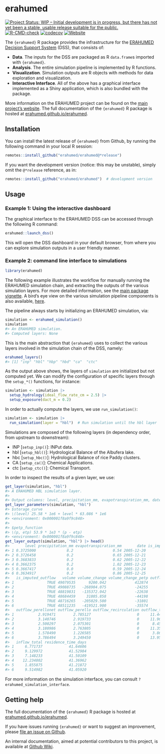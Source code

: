 
<!-- README.md is generated from README.Rmd. Please edit that file -->

# erahumed

<!-- badges: start -->

[![Project Status: WIP – Initial development is in progress, but there
has not yet been a stable, usable release suitable for the
public.](https://www.repostatus.org/badges/latest/wip.svg)](https://www.repostatus.org/#wip)
[![R-CMD-check](https://github.com/erahumed/erahumed/actions/workflows/R-CMD-check.yaml/badge.svg)](https://github.com/erahumed/erahumed/actions/workflows/R-CMD-check.yaml)
[![codecov](https://codecov.io/gh/erahumed/erahumed/graph/badge.svg?token=72POLBUEUR)](https://codecov.io/gh/erahumed/erahumed)
[![Website](https://img.shields.io/badge/Website-here-blue)](https://erahumed.github.io/erahumed/)
<!-- badges: end -->

The `{erahumed}` R package provides the infrastructure for the [ERAHUMED
Decision Support
System](https://www.erahumed.com/decision-support-system/) (DSS), that
consists of:

- **Data**. The inputs for the DSS are packaged as R `data.frame`s
  imported with `{erahumed}`.
- **Analysis**. The entire simulation pipeline is implemented by R
  functions.
- **Visualization**. Simulation outputs are R objects with methods for
  data exploration and visualization.
- **Interactive Interface**. All of the above has a graphical interface
  implemented as a Shiny application, which is also bundled with the
  package.

More information on the ERAHUMED project can be found on the [main
project’s website](https://www.erahumed.com/). The full documentation of
the `{erahumed}` R package is hosted at
[erahumed.github.io/erahumed](https://erahumed.github.io/erahumed/).

## Installation

You can install the latest release of `{erahumed}` from Github, by
running the following command in your local R session:

``` r
remotes::install_github("erahumed/erahumed@*release")
```

If you want the development version (notice: this may be unstable),
simply omit the `@*release` reference, as in:

``` r
remotes::install_github("erahumed/erahumed")  # development version
```

## Usage

### Example 1: Using the interactive dashboard

The graphical interface to the ERAHUMED DSS can be accessed through the
following R command:

``` r
erahumed::launch_dss()
```

This will open the DSS dashboard in your default browser, from where you
can explore simulation outputs in a user friendly manner.

### Example 2: command line interface to simulations

``` r
library(erahumed)
```

The following example illustrates the workflow for manually running the
ERAHUMED simulation chain, and extracting the outputs of the various
simulation layers. For more detailed information, see the [main package
vignette](https://erahumed.github.io/erahumed/articles/erahumed-workflow.html).
A bird’s eye view on the various simulation pipeline components is also
available,
[here](https://erahumed.github.io/erahumed/articles/pipeline-scheme.html).

The pipeline always starts by initializing an ERAHUMED simulation, via:

``` r
simulation <- erahumed_simulation()
simulation
#> An ERAHUMED simulation.
#> Computed layers: None
```

This is the main abstraction that `{erahumed}` uses to collect the
various layers involved in the simulation chain of the DSS, namely:

``` r
erahumed_layers()
#> [1] "inp" "hbl" "hbp" "hbd" "ca"  "ctc"
```

As the output above shows, the layers of `simulation` are initialized
but not computed yet. We can modify the configuration of specific layers
through the `setup_*()` functions, for instance:

``` r
simulation <- simulation |>
  setup_hydrology(ideal_flow_rate_cm = 2.5) |>
  setup_exposure(dact_m = 0.2)
```

In order to actually compute the layers, we use `run_simulation()`:

``` r
simulation <- simulation |>
  run_simulation(layer = "hbl")  # Run simulation until the hbl layer
```

Simulations are composed of the following layers (in dependency order,
from upstream to downstream):

- INP \[`setup_inp()`\]: INPut data.
- hbl \[`setup_hbl()`\]: Hydrological Balance of the Albufera lake.
- hbc \[`setup_hbc()`\]: Hydrological Balance of rice Paddy clusters.
- CA \[`setup_ca()`\]: Chemical Applications.
- ctc \[`setup_ctc()`\]: Chemical Transport.

In order to inspect the results of a given layer, we use:

``` r
get_layer(simulation, "hbl")
#> A ERAHUMED HBL simulation layer.
#> 
#> Output columns: level, precipitation_mm, evapotranspiration_mm, date, is_imputed_level, is_imputed_outflow, volume, volume_change, volume_change_petp, outflow_pujol, outflow_perellonet, outflow_perello, outflow_recirculation, outflow_total, inflow_total, residence_time_days
get_layer_parameters(simulation, "hbl")
#> $storage_curve
#> \(level) 25.58 * 1e6 + level * 63.086 * 1e6
#> <environment: 0x000001f8a9f9c848>
#> 
#> $petp_function
#> \(p, etp) 53.9 * 1e3 * (p - etp)
#> <environment: 0x000001f8a9f9c848>
get_layer_output(simulation, "hbl") |> head()
#>       level precipitation_mm evapotranspiration_mm       date is_imputed_level
#> 1 0.3725000              8.2                  0.54 2005-12-20            FALSE
#> 2 0.3726458              0.2                  0.65 2005-12-21            FALSE
#> 3 0.3683833              0.2                  0.62 2005-12-22            FALSE
#> 4 0.3662375              0.2                  1.02 2005-12-23            FALSE
#> 5 0.3667417              0.0                  0.59 2005-12-24            FALSE
#> 6 0.3634917              0.2                  0.86 2005-12-25            FALSE
#>   is_imputed_outflow   volume volume_change volume_change_petp outflow_pujol
#> 1               TRUE 49079535      9200.042             412874      5.739292
#> 2               TRUE 49088735   -268904.075             -24255      5.901080
#> 3               TRUE 48819831   -135372.042             -22638      3.877427
#> 4               TRUE 48684459     31805.858             -44198      5.410336
#> 5               TRUE 48716265   -205029.500             -31801      1.055759
#> 6               TRUE 48511235   -419521.900             -35574      6.922879
#>   outflow_perellonet outflow_perello outflow_recirculation outflow_total
#> 1           2.919471        2.785127                     0     11.443889
#> 2           3.140746        2.919733                     0     11.961558
#> 3           2.500297        2.075301                     0      8.453025
#> 4           3.180986        2.763805                     0     11.355127
#> 5           1.578490        1.226585                     0      3.860835
#> 6           3.786494        3.249450                     0     13.958823
#>   inflow_total residence_time_days
#> 1     6.771737            41.64606
#> 2     9.129972            41.52984
#> 3     7.148233            41.50109
#> 4    12.234802            41.36962
#> 5     1.855875            41.21872
#> 6     9.514982            41.05920
```

For more information on the simulation interface, you can consult
`?erahumed_simulation_interface`.

## Getting help

The full documentation of the `{erahumed}` R package is hosted at
[erahumed.github.io/erahumed](https://erahumed.github.io/erahumed/).

If you have issues running `{erahumed}` or want to suggest an
improvement, please [file an issue on
Github](https://github.com/erahumed/erahumed/issues).

An internal documentation, aimed at potential contributors to this
project, is available at [Github
Wiki](https://github.com/erahumed/erahumed/wiki).
